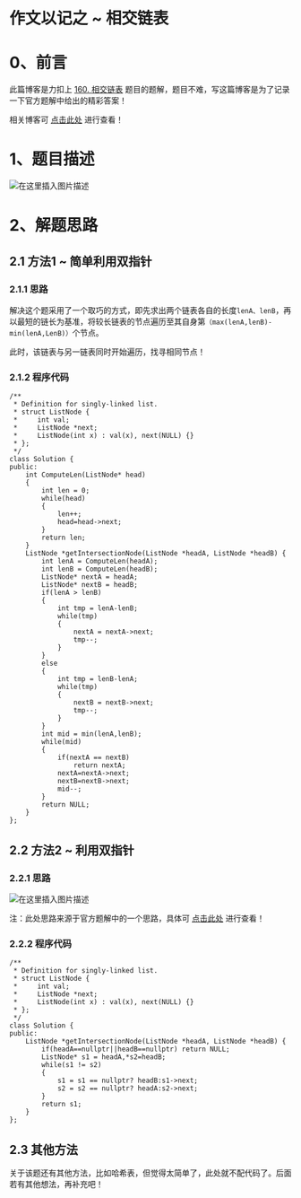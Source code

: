 作文以记之 ~ 相交链表
=
# 0、前言
此篇博客是力扣上 [160. 相交链表](https://leetcode-cn.com/problems/intersection-of-two-linked-lists/) 题目的题解，题目不难，写这篇博客是为了记录一下官方题解中给出的精彩答案！

相关博客可 [点击此处](https://blog.csdn.net/m0_51961114/article/details/124170214) 进行查看！

# 1、题目描述
![在这里插入图片描述](https://img-blog.csdnimg.cn/41f1a8a8151e4be49377542c8788df0b.png?x-oss-process=image/watermark,type_d3F5LXplbmhlaQ,shadow_50,text_Q1NETiBA5bCP5by6fg==,size_20,color_FFFFFF,t_70,g_se,x_16)

# 2、解题思路
## 2.1 方法1 ~ 简单利用双指针
### 2.1.1 思路
解决这个题采用了一个取巧的方式，即先求出两个链表各自的长度`lenA、lenB`，再以最短的链长为基准，将较长链表的节点遍历至其自身第`（max(lenA,lenB)-min(lenA,LenB)）`个节点。

此时，该链表与另一链表同时开始遍历，找寻相同节点！

### 2.1.2 程序代码


	/**
	 * Definition for singly-linked list.
	 * struct ListNode {
	 *     int val;
	 *     ListNode *next;
	 *     ListNode(int x) : val(x), next(NULL) {}
	 * };
	 */
	class Solution {
	public:
	    int ComputeLen(ListNode* head)
	    {
	        int len = 0;
	        while(head)
	        {
	            len++;
	            head=head->next;
	        }
	        return len;
	    }
	    ListNode *getIntersectionNode(ListNode *headA, ListNode *headB) {
	        int lenA = ComputeLen(headA);
	        int lenB = ComputeLen(headB);
	        ListNode* nextA = headA;
	        ListNode* nextB = headB;
	        if(lenA > lenB)
	        {
	            int tmp = lenA-lenB;
	            while(tmp)
	            {
	                nextA = nextA->next;
	                tmp--;
	            }
	        }
	        else
	        {
	            int tmp = lenB-lenA;
	            while(tmp)
	            {
	                nextB = nextB->next;
	                tmp--;
	            }
	        }
	        int mid = min(lenA,lenB);
	        while(mid)
	        {
	            if(nextA == nextB)
	                return nextA;
	            nextA=nextA->next;
	            nextB=nextB->next;
	            mid--;
	        }
	        return NULL;
	    }
	};



## 2.2 方法2 ~ 利用双指针
### 2.2.1 思路
![在这里插入图片描述](https://img-blog.csdnimg.cn/8368a882b454492e95e6ee94afd6f1d7.png?x-oss-process=image/watermark,type_d3F5LXplbmhlaQ,shadow_50,text_Q1NETiBA5bCP5by6fg==,size_20,color_FFFFFF,t_70,g_se,x_16)

注：此处思路来源于官方题解中的一个思路，具体可 [点击此处](https://leetcode-cn.com/problems/intersection-of-two-linked-lists/solution/xiang-jiao-lian-biao-by-leetcode-solutio-a8jn/) 进行查看！

### 2.2.2 程序代码


	/**
	 * Definition for singly-linked list.
	 * struct ListNode {
	 *     int val;
	 *     ListNode *next;
	 *     ListNode(int x) : val(x), next(NULL) {}
	 * };
	 */
	class Solution {
	public:
	    ListNode *getIntersectionNode(ListNode *headA, ListNode *headB) {
	        if(headA==nullptr||headB==nullptr) return NULL;
	        ListNode* s1 = headA,*s2=headB;
	        while(s1 != s2)
	        {
	            s1 = s1 == nullptr? headB:s1->next;
	            s2 = s2 == nullptr? headA:s2->next;
	        }
	        return s1;
	    }
	};

## 2.3 其他方法
关于该题还有其他方法，比如哈希表，但觉得太简单了，此处就不配代码了。后面若有其他想法，再补充吧！